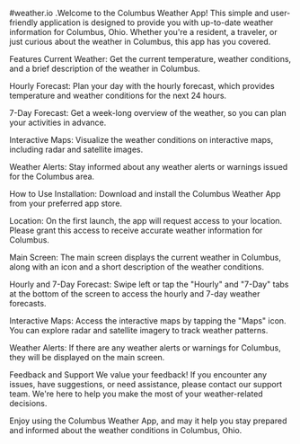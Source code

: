 #weather.io .Welcome to the Columbus Weather App! This simple and user-friendly application is designed to provide you with up-to-date weather information for Columbus, Ohio. Whether you're a resident, a traveler, or just curious about the weather in Columbus, this app has you covered.

Features
Current Weather: Get the current temperature, weather conditions, and a brief description of the weather in Columbus.

Hourly Forecast: Plan your day with the hourly forecast, which provides temperature and weather conditions for the next 24 hours.

7-Day Forecast: Get a week-long overview of the weather, so you can plan your activities in advance.

Interactive Maps: Visualize the weather conditions on interactive maps, including radar and satellite images.

Weather Alerts: Stay informed about any weather alerts or warnings issued for the Columbus area.

How to Use
Installation: Download and install the Columbus Weather App from your preferred app store.

Location: On the first launch, the app will request access to your location. Please grant this access to receive accurate weather information for Columbus.

Main Screen: The main screen displays the current weather in Columbus, along with an icon and a short description of the weather conditions.

Hourly and 7-Day Forecast: Swipe left or tap the "Hourly" and "7-Day" tabs at the bottom of the screen to access the hourly and 7-day weather forecasts.

Interactive Maps: Access the interactive maps by tapping the "Maps" icon. You can explore radar and satellite imagery to track weather patterns.

Weather Alerts: If there are any weather alerts or warnings for Columbus, they will be displayed on the main screen.

Feedback and Support
We value your feedback! If you encounter any issues, have suggestions, or need assistance, please contact our support team. We're here to help you make the most of your weather-related decisions.

Enjoy using the Columbus Weather App, and may it help you stay prepared and informed about the weather conditions in Columbus, Ohio.
